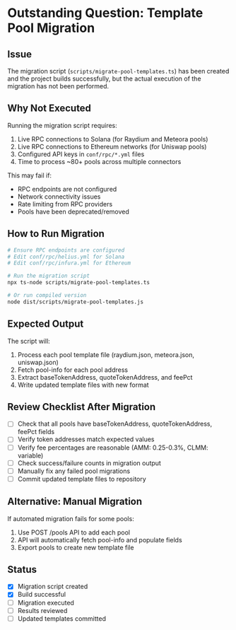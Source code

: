 # Outstanding Question: Template Pool Migration

## Issue
The migration script (`scripts/migrate-pool-templates.ts`) has been created and the project builds successfully, but the actual execution of the migration has not been performed.

## Why Not Executed
Running the migration script requires:
1. Live RPC connections to Solana (for Raydium and Meteora pools)
2. Live RPC connections to Ethereum networks (for Uniswap pools)
3. Configured API keys in `conf/rpc/*.yml` files
4. Time to process ~80+ pools across multiple connectors

This may fail if:
- RPC endpoints are not configured
- Network connectivity issues
- Rate limiting from RPC providers
- Pools have been deprecated/removed

## How to Run Migration

```bash
# Ensure RPC endpoints are configured
# Edit conf/rpc/helius.yml for Solana
# Edit conf/rpc/infura.yml for Ethereum

# Run the migration script
npx ts-node scripts/migrate-pool-templates.ts

# Or run compiled version
node dist/scripts/migrate-pool-templates.js
```

## Expected Output
The script will:
1. Process each pool template file (raydium.json, meteora.json, uniswap.json)
2. Fetch pool-info for each pool address
3. Extract baseTokenAddress, quoteTokenAddress, and feePct
4. Write updated template files with new format

## Review Checklist After Migration
- [ ] Check that all pools have baseTokenAddress, quoteTokenAddress, feePct fields
- [ ] Verify token addresses match expected values
- [ ] Verify fee percentages are reasonable (AMM: 0.25-0.3%, CLMM: variable)
- [ ] Check success/failure counts in migration output
- [ ] Manually fix any failed pool migrations
- [ ] Commit updated template files to repository

## Alternative: Manual Migration
If automated migration fails for some pools:
1. Use POST /pools API to add each pool
2. API will automatically fetch pool-info and populate fields
3. Export pools to create new template file

## Status
- [x] Migration script created
- [x] Build successful
- [ ] Migration executed
- [ ] Results reviewed
- [ ] Updated templates committed
